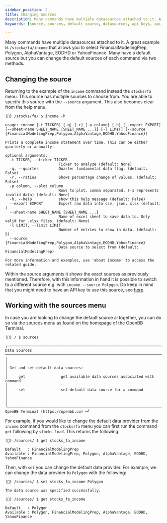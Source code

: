 ```yaml
---
sidebar_position: 2
title: Changing Sources
description: Many commands have multiple datasources attached to it. A great example is `/stocka/fa/income` that allows you to select FinancialModelingPrep, Polygon, AlphaVantage, EODHD or YahooFinance. Many have a default source but you can change the default sources of each command via two methods.
keywords: [source, sources, default source, datasources, api keys, api, keys, openbb terminal]

---
```


Many commands have multiple datasources attached to it. A great example is `/stocka/fa/income` that allows you to select FinancialModelingPrep, Polygon, AlphaVantage, EODHD or YahooFinance. Many have a default source but you can change the default sources of each command via two methods.

## Changing the source

Returning to the example of the `income` command instead the `stocks/fa` menu. This source has multiple sources to choose from. You are able to specify this source with the `--source` argument. This also becomes clear from the help menu.

```
(🦋) /stocks/fa/ $ income -h

usage: income [-t TICKER] [-q] [-r] [-p column] [-h] [--export EXPORT] [--sheet-name SHEET_NAME [SHEET_NAME ...]] [-l LIMIT] [--source {FinancialModelingPrep,Polygon,AlphaVantage,EODHD,YahooFinance}]

Prints a complete income statement over time. This can be either quarterly or annually.

optional arguments:
  -t TICKER, --ticker TICKER
                        Ticker to analyze (default: None)
  -q, --quarter         Quarter fundamental data flag. (default: False)
  -r, --ratios          Shows percentage change of values. (default: False)
  -p column, --plot column
                        Rows to plot, comma separated. (-1 represents invalid data) (default: None)
  -h, --help            show this help message (default: False)
  --export EXPORT       Export raw data into csv, json, xlsx (default: )
  --sheet-name SHEET_NAME [SHEET_NAME ...]
                        Name of excel sheet to save data to. Only valid for .xlsx files. (default: None)
  -l LIMIT, --limit LIMIT
                        Number of entries to show in data. (default: 5)
  --source {FinancialModelingPrep,Polygon,AlphaVantage,EODHD,YahooFinance}
                        Data source to select from (default: FinancialModelingPrep)

For more information and examples, use 'about income' to access the related guide.
```

Within the source arguments it shows the exact sources as previously mentioned. Therefore, with this information in hand it is possible to switch to a different source e.g. with `income --source Polygon`. Do keep in mind that you might need to have an API key to use this source, see [here](/terminal/basics/advanced/api-keys).

## Working with the sources menu

In case you are looking to change the default source al together, you can do so via the sources menu as found on the homepage of the OpenBB Terminal.

```
(🦋) / $ sources

╭─────────────────────────────────────────────────────────────────────────────────────────────────── Data Sources ───────────────────────────────────────────────────────────────────────────────────────────────────╮
│                                                                                                                                                                                                                    │
│ Get and set default data sources:                                                                                                                                                                                  │
│     get                get available data sources associated with command                                                                                                                                          │
│     set                set default data source for a command                                                                                                                                                       │
│                                                                                                                                                                                                                    │
╰──────────────────────────────────────────────────────────────────────────────────────────────────────────────────────────────────────────────────────────────────── OpenBB Terminal (https://openbb.co) ─╯
```

For example, if you would like to change the default data provider from the `income` command from the `stocks/fa` menu you can first run the command `get` following by `stocks_load`. This returns the following:

```
(🦋) /sources/ $ get stocks_fa_income

Default   : FinancialModelingPrep
Available : FinancialModelingPrep, Polygon, AlphaVantage, EODHD, YahooFinance
```

Then, with `set` you can change the default data provider. For example, we can change the data provider to `Polygon` with
the following:

```
(🦋) /sources/ $ set stocks_fa_income Polygon

The data source was specified successfully.

(🦋) /sources/ $ get stocks_fa_income

Default   : Polygon
Available : Polygon, FinancialModelingPrep, AlphaVantage, EODHD, YahooFinance
```
